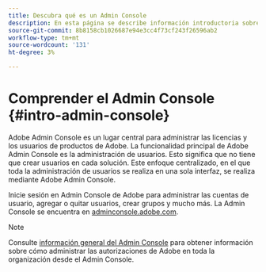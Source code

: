```yaml
---
title: Descubra qué es un Admin Console
description: En esta página se describe información introductoria sobre el Admin Console.
source-git-commit: 8b8158cb1026687e94e3cc4f73cf243f26596ab2
workflow-type: tm+mt
source-wordcount: '131'
ht-degree: 3%

---
```



# Comprender el Admin Console {#intro-admin-console}

Adobe Admin Console es un lugar central para administrar las licencias y los usuarios de productos de Adobe. La funcionalidad principal de Adobe Admin Console es la administración de usuarios. Esto significa que no tiene que crear usuarios en cada solución. Este enfoque centralizado, en el que toda la administración de usuarios se realiza en una sola interfaz, se realiza mediante Adobe Admin Console.

Inicie sesión en Admin Console de Adobe para administrar las cuentas de usuario, agregar o quitar usuarios, crear grupos y mucho más. La Admin Console se encuentra en [adminconsole.adobe.com](https://adminconsole.adobe.com).

>[!NOTE]
>Consulte [información general del Admin Console](https://helpx.adobe.com/es/enterprise/using/admin-console.html) para obtener información sobre cómo administrar las autorizaciones de Adobe en toda la organización desde el Admin Console.